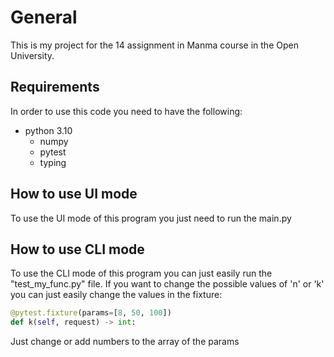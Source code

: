 # General

This is my project for the 14 assignment in Manma course in the Open University.

## Requirements

In order to use this code you need to have the following:
- python 3.10
  - numpy
  - pytest
  - typing


## How to use UI mode

To use the UI mode of this program you just need to run the main.py

## How to use CLI mode

To use the CLI mode of this program you can just easily run the "test_my_func.py" file.
If you want to change the possible values of 'n' or 'k' you can just easily change the values in the fixture:
```python
@pytest.fixture(params=[8, 50, 100])
def k(self, request) -> int:
```
Just change or add numbers to the array of the params
